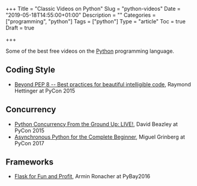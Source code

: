 +++
Title = "Classic Videos on Python"
Slug = "python-videos"
Date = "2019-05-18T14:55:00+01:00"
Description = ""
Categories = ["programming", "python"]
Tags = ["python"]
Type = "article"
Toc = true
Draft = true

+++

Some of the best free videos on the [Python](https://www.python.org/) programming language.

<!--more-->

## Coding Style

- [Beyond PEP 8 -- Best practices for beautiful intelligible code](https://youtu.be/wf-BqAjZb8M), Raymond Hettinger at PyCon 2015

## Concurrency

- [Python Concurrency From the Ground Up: LIVE!](https://youtu.be/MCs5OvhV9S4), David Beazley at PyCon 2015
- [Asynchronous Python for the Complete Beginner](https://youtu.be/iG6fr81xHKA), Miguel Grinberg at PyCon 2017

## Frameworks

- [Flask for Fun and Profit](https://youtu.be/1ByQhAM5c1I), Armin Ronacher at PyBay2016
